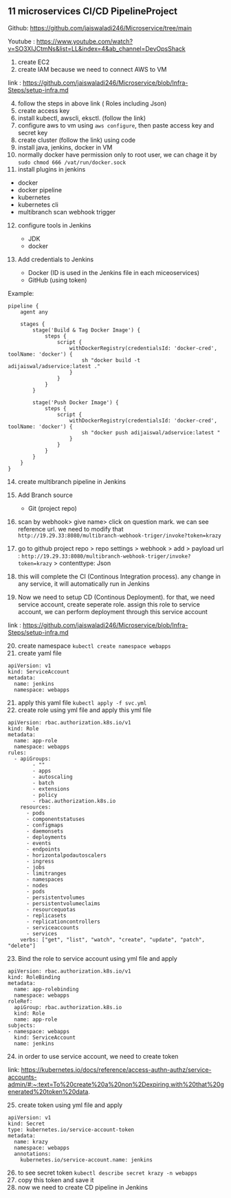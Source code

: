 ## 11 microservices CI/CD PipelineProject


Github: https://github.com/jaiswaladi246/Microservice/tree/main

Youtube : https://www.youtube.com/watch?v=SO3XIJCtmNs&list=LL&index=4&ab_channel=DevOpsShack

1. create EC2
2. create IAM because we need to connect AWS to VM
   
link : https://github.com/jaiswaladi246/Microservice/blob/Infra-Steps/setup-infra.md

4. follow the steps in above link ( Roles including Json)
5. create access key
6. install kubectl, awscli, eksctl. (follow the link)
7. configure aws to vm using `aws configure`, then paste access key and secret key
8. create cluster (follow the link) using code
9. install java, jenkins, docker in VM
10. normally docker have permission only to root user, we can chage it by `sudo chmod 666 /vat/run/docker.sock`
11. install plugins in jenkins
   * docker
   * docker pipeline
   * kubernetes
   * kubernetes cli
   *  multibranch scan webhook trigger

12. configure tools in Jenkins
    * JDK
    * docker
      
13. Add credentials to Jenkins
    * Docker  (ID is used in the Jenkins file in each miceoservices)
    * GitHub (using token)
      
Example:
```
pipeline {
    agent any

    stages {
        stage('Build & Tag Docker Image') {
            steps {
                script {
                    withDockerRegistry(credentialsId: 'docker-cred', toolName: 'docker') {
                        sh "docker build -t adijaiswal/adservice:latest ."
                    }
                }
            }
        }
        
        stage('Push Docker Image') {
            steps {
                script {
                    withDockerRegistry(credentialsId: 'docker-cred', toolName: 'docker') {
                        sh "docker push adijaiswal/adservice:latest "
                    }
                }
            }
        }
    }
}
```

14. create multibranch pipeline in Jenkins
15. Add Branch source
    * Git (project repo)

16. scan by webhook> give name> click on question mark. we can see reference url. we need to modify that `http://19.29.33:8080/multibranch-webhook-triger/invoke?token=krazy`
17. go to github project repo > repo settings > webhook > add > payload url : `http://19.29.33:8080/multibranch-webhook-triger/invoke?token=krazy` > contenttype: Json
18. this will complete the CI (Continous Integration process). any change in any service, it will automatically run in Jenkins
19. Now we need to setup CD (Continous Deployment). for that, we need service account, create seperate role. assign this role to service account, we can perform deployment through this service account

link : https://github.com/jaiswaladi246/Microservice/blob/Infra-Steps/setup-infra.md

20. create namespace `kubectl create namespace webapps`
21. create yaml file
```
apiVersion: v1
kind: ServiceAccount
metadata:
  name: jenkins
  namespace: webapps
```
21. apply this yaml file `kubectl apply -f svc.yml`
22. create role using yml file and apply this yml file
```
apiVersion: rbac.authorization.k8s.io/v1
kind: Role
metadata:
  name: app-role
  namespace: webapps
rules:
  - apiGroups:
        - ""
        - apps
        - autoscaling
        - batch
        - extensions
        - policy
        - rbac.authorization.k8s.io
    resources:
      - pods
      - componentstatuses
      - configmaps
      - daemonsets
      - deployments
      - events
      - endpoints
      - horizontalpodautoscalers
      - ingress
      - jobs
      - limitranges
      - namespaces
      - nodes
      - pods
      - persistentvolumes
      - persistentvolumeclaims
      - resourcequotas
      - replicasets
      - replicationcontrollers
      - serviceaccounts
      - services
    verbs: ["get", "list", "watch", "create", "update", "patch", "delete"]
```
23. Bind the role to service account using yml file and apply
```
apiVersion: rbac.authorization.k8s.io/v1
kind: RoleBinding
metadata:
  name: app-rolebinding
  namespace: webapps 
roleRef:
  apiGroup: rbac.authorization.k8s.io
  kind: Role
  name: app-role 
subjects:
- namespace: webapps 
  kind: ServiceAccount
  name: jenkins
```

24. in order to use service account, we need to create token

link: https://kubernetes.io/docs/reference/access-authn-authz/service-accounts-admin/#:~:text=To%20create%20a%20non%2Dexpiring,with%20that%20generated%20token%20data.

25. create token using yml file and apply
```
apiVersion: v1
kind: Secret
type: kubernetes.io/service-account-token
metadata:
  name: krazy
  namespace: webapps 
  annotations:
    kubernetes.io/service-account.name: jenkins
```

 26. to see secret token `kubectl describe secret krazy -n webapps`
 27. copy this token and save it
 28. now we need to create CD pipeline in Jenkins
